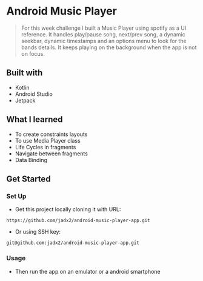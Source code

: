 # Android Music Player

> For this week challenge I built a Music Player using spotify as a UI reference. It handles play/pause song, next/prev song, a dynamic seekbar, dynamic timestamps and an options menu to look for the bands details. It keeps playing on the background when the app is not on focus.

## Built with

- Kotlin
- Android Studio
- Jetpack

## What I learned

- To create constraints layouts
- To use Media Player class
- Life Cycles in fragments
- Navigate between fragments
- Data Binding

## Get Started

### Set Up

- Get this project locally cloning it with URL:

```
https://github.com/jadx2/android-music-player-app.git
```

- Or using SSH key:

```
git@github.com:jadx2/android-music-player-app.git
```

### Usage

- Then run the app on an emulator or a android smartphone